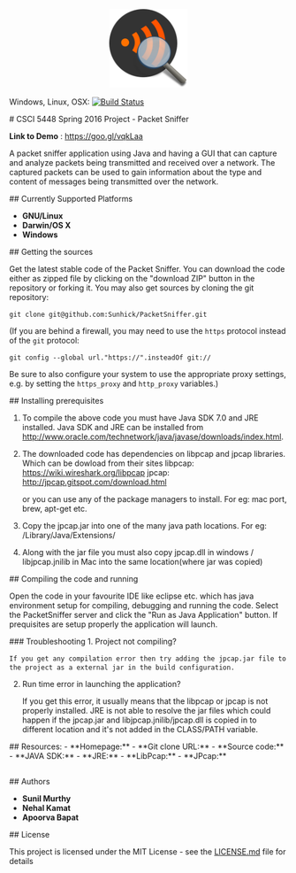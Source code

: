 
<a name = "logo"/>
<div align = "center">
<img src = "https://github.com/Sunhick/PacketSniffer/blob/master/misc/logo.png" alt = "Packet Sniffer Logo" width = "142" height = "142" />
</a>
</div>

Windows, Linux, OSX: [![Build Status](https://travis-ci.org/Sunhick/keylogger.svg?branch=travis)](https://travis-ci.org/Sunhick/keylogger)

<a name = "CSCI-5448-Spring-2016-Project-Packet-Sniffer"/>
# CSCI 5448 Spring 2016 Project - Packet Sniffer

**Link to Demo** : <https://goo.gl/vqkLaa>

A packet sniffer application using Java and having a GUI that can capture and 
analyze packets being transmitted and received over a network. The captured packets can be 
used to gain information about the type and content of messages being transmitted over the 
network.

<a name="Currently-Supported-Platforms"/>
## Currently Supported Platforms

- **GNU/Linux**
- **Darwin/OS X**
- **Windows**

<a name = "getting-sources"/>
## Getting the sources

Get the latest stable code of the Packet Sniffer. You can download the code either as zipped file by clicking on the "download ZIP" button in the repository or forking it. You may also get sources by cloning the git repository:

    git clone git@github.com:Sunhick/PacketSniffer.git

(If you are behind a firewall, you may need to use the `https` protocol instead of the `git` protocol:

    git config --global url."https://".insteadOf git://

Be sure to also configure your system to use the appropriate proxy settings, e.g. by setting the `https_proxy` and `http_proxy` variables.)


<a name = "prerequisites"/>
## Installing prerequisites

1.	To compile the above code you must have Java SDK 7.0 and JRE installed. Java SDK and JRE can be installed from http://www.oracle.com/technetwork/java/javase/downloads/index.html.

2.	The downloaded code has dependencies on libpcap and jpcap libraries. Which can be dowload from their sites
	libpcap: https://wiki.wireshark.org/libpcap
	jpcap: http://jpcap.gitspot.com/download.html

	or you can use any of the package managers to install. For eg: mac port, brew, apt-get etc.

3.	Copy the jpcap.jar into one of the many java path locations. For eg: /Library/Java/Extensions/

4.	Along with the jar file you must also copy jpcap.dll in windows / libjpcap.jnilib in Mac into the same location(where jar was copied)

<a name = "compiling"/>
## Compiling the code and running

Open the code in your favourite IDE like eclipse etc. which has java environment setup for compiling, debugging and running the code. Select the PacketSniffer server and click the "Run as Java Application" button.  If prequisites are setup properly the application will launch. 

<a name = "troubleshooting"/>
### Troubleshooting
1.	Project not compiling?
	
	If you get any compilation error then try adding the jpcap.jar file to the project as a external jar in the build configuration. 

2.	Run time error in launching the application?
	
	If you get this error, it usually means that the libpcap or jpcap is not properly installed. JRE is not able to resolve the jar files which could happen if the jpcap.jar and libjpcap.jnilib/jpcap.dll is copied in to different location and it's not added in the CLASS/PATH variable.

<a name = "resources"/>
## Resources:
- **Homepage:** <http://github.com/Sunhick/PacketSniffer>
- **Git clone URL:** <git://github.com/Sunhick/PacketSniffer.git>
- **Source code:** <https://github.com/Sunhick/PacketSniffer>
- **JAVA SDK:** <http://www.oracle.com/technetwork/java/javase/downloads/index.html>
- **JRE:** <http://www.oracle.com/technetwork/java/javase/downloads/index.html>
- **LibPcap:** <https://wiki.wireshark.org/libpcap>
- **JPcap:** <http://jpcap.gitspot.com/download.html>

## 

<a name = "Authors"/>
## Authors

* **Sunil Murthy**
* **Nehal Kamat**
* **Apoorva Bapat**

<a name = "license"/>
## License

This project is licensed under the MIT License - see the [LICENSE.md](LICENSE.md) file for details
